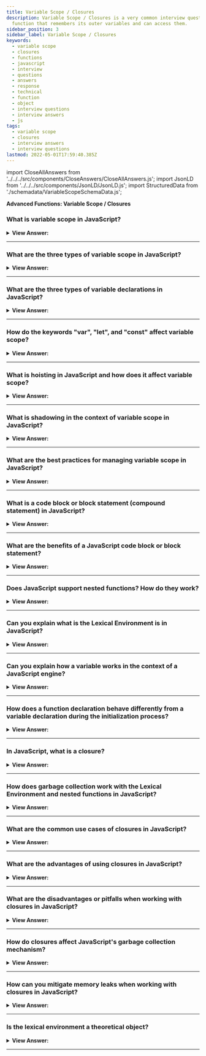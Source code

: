 ```yaml
---
title: Variable Scope / Closures
description: Variable Scope / Closures is a very common interview question. A closure is a
  function that remembers its outer variables and can access them.
sidebar_position: 3
sidebar_label: Variable Scope / Closures
keywords:
  - variable scope
  - closures
  - functions
  - javascript
  - interview
  - questions
  - answers
  - response
  - technical
  - function
  - object
  - interview questions
  - interview answers
  - js
tags:
  - variable scope
  - closures
  - interview answers
  - interview questions
lastmod: 2022-05-01T17:59:40.385Z
---
```


import CloseAllAnswers from '../../../src/components/CloseAnswers/CloseAllAnswers.js';
import JsonLD from '../../../src/components/JsonLD/JsonLD.js';
import StructuredData from './schemadata/VariableScopeSchemaData.js';

<JsonLD data={StructuredData} />

<head>
  <title>Variable Scope / Closures | JavaScript Frontend Phone Interview</title>
</head>

**Advanced Functions: Variable Scope / Closures**

<CloseAllAnswers />

### What is variable scope in JavaScript?

<details>
  <summary><strong>View Answer:</strong></summary>
  <div>
  <div><strong>Interview Response:</strong> Variable scope in JavaScript refers to the context in which a variable is accessible or visible within a program, determined by where it's declared (global, function, or block scope).<br /><br />
  </div>
  </div>
</details>

---

### What are the three types of variable scope in JavaScript?

<details>
  <summary><strong>View Answer:</strong></summary>
  <div>
  <div><strong>Interview Response:</strong> The three types of variable scope in JavaScript are global, function, and block scope, each with its own rules for variable accessibility and visibility.<br /><br />
  </div>
  </div>
</details>

---

### What are the three types of variable declarations in JavaScript?

<details>
  <summary><strong>View Answer:</strong></summary>
  <div>
  <div><strong>Interview Response:</strong> The three types of variable declarations in JavaScript are var, let, and const, each with its own rules for variable assignment, reassignment, and scope.
</div><br />
  <div><strong className="codeExample">Code Example:</strong> Declaration<br /><br />

  <div></div>

```js
let arr = [1, 2, 3];

const str = 'Hello';

var num = 1;
```

  </div>
  </div>
</details>

---

### How do the keywords "var", "let", and "const" affect variable scope?

<details>
  <summary><strong>View Answer:</strong></summary>
  <div>
  <div><strong>Interview Response:</strong> "var" creates function or global scoped variables, while "let" and "const" create block scoped variables, offering better control over variable visibility and usage.<br /><br />
  </div>
  </div>
</details>

---

### What is hoisting in JavaScript and how does it affect variable scope?

<details>
  <summary><strong>View Answer:</strong></summary>
  <div>
  <div><strong>Interview Response:</strong> Hoisting is JavaScript's mechanism of moving variable and function declarations to the top of their scope before code execution, affecting variable initialization and function availability.<br /><br />
  </div>
  </div>
</details>

---

### What is shadowing in the context of variable scope in JavaScript?

<details>
  <summary><strong>View Answer:</strong></summary>
  <div>
  <div><strong>Interview Response:</strong> Shadowing occurs when an inner-scoped variable has the same name as an outer-scoped variable, causing the inner variable to temporarily "hide" or "shadow" the outer variable within the inner scope.<br /><br />
  </div>
  </div>
</details>

---

### What are the best practices for managing variable scope in JavaScript?

<details>
  <summary><strong>View Answer:</strong></summary>
  <div>
  <div><strong>Interview Response:</strong> Best practices include using "let" and "const" over "var", minimizing global variables, keeping functions small, and avoiding unintended closures to prevent memory leaks and improve code readability.<br /><br />
  </div>
  </div>
</details>

---

### What is a code block or block statement (compound statement) in JavaScript?

<details>
  <summary><strong>View Answer:</strong></summary>
  <div>
  <div><strong>Interview Response:</strong> A code block, also known as a block statement or compound statement, is a group of statements enclosed by curly braces in JavaScript. We can use a block statement or compound statement to group zero or more statements encapsulated in curly brackets.
</div><br />
  <div><strong className="codeExample">Code Example:</strong> Code Block<br /><br />

  <div></div>

```js
// do some job with local variables that should not be seen outside
{
  let message = 'Hello'; // only visible in this block

  alert(message); // Hello
}

alert(message); // Error: message is not defined

// We can use this to isolate a piece of code
{
  // show message
  let message = 'Hello';
  alert(message); // returns Hello
}

{
  // show another message
  let message = 'Goodbye';
  alert(message); // returns Goodbye
}
```

  </div>
  </div>
</details>

---

### What are the benefits of a JavaScript code block or block statement?

<details>
  <summary><strong>View Answer:</strong></summary>
  <div>
  <div><strong>Interview Response:</strong> JavaScript code blocks, enclosed by curly braces, provide organization, scope control, and readability. They enable conditional execution, loops, and function declarations, promoting maintainability, modularity, and structured programming.
</div><br />
  <div><strong className="codeExample">Code Example:</strong> No code block control results in an error<br /><br />

  <div></div>

```js
// show message
let message = 'Hello';
alert(message);

// show another message
let message = 'Goodbye'; // Error: variable already declared
alert(message);
```

  </div>
  </div>
</details>

---

### Does JavaScript support nested functions? How do they work?

<details>
  <summary><strong>View Answer:</strong></summary>
  <div>
  <div><strong>Interview Response:</strong> Yes, JavaScript supports nested functions. They are functions defined inside another function, having access to the outer function's variables and parameters, enabling closure, encapsulation, and modular code organization.
</div><br />
  <div><strong className="codeExample">Code Example:</strong><br /><br />

  <div></div>

```js
function sayHiBye(firstName, lastName) {
  // helper nested function to use below
  function getFullName() {
    return firstName + ' ' + lastName;
  }

  alert('Hello, ' + getFullName());
  alert('Bye, ' + getFullName());
}
```

:::note

Nested functions are pretty standard in JavaScript because of their dynamic abilities, which allow an extension of the originating function.

:::

  </div>
  </div>
</details>

---

### Can you explain what is the Lexical Environment is in JavaScript?

<details>
  <summary><strong>View Answer:</strong></summary>
  <div>
  <div><strong>Interview Response:</strong> The Lexical Environment is a theoretical specification object, comprising the environment record (holding identifier-variable mappings) and a reference to the outer lexical environment, explaining scope and closure behavior.</div><br />
  <div><strong>Technical Response:</strong> "Lexical Environment" is a specification object: it only exists "theoretically" in the language specification to describe how things work. We cannot access this object in our code and manipulate it directly. JavaScript engines may also optimize it, discard unused variables to save memory, and perform other internal tricks if the visible behavior remains as described. The Lexical Environment object consists of two parts, including the environment record and a reference to the outer lexical environment. The Environment Record is an object that stores local variables as its properties (and some other information like the value of this).
  </div><br/><br/>

:::note

The Environment Record is an object that stores all local variables as its properties and some other information like the value of this.

:::

  </div>
</details>

---

### Can you explain how a variable works in the context of a JavaScript engine?

<details>
  <summary><strong>View Answer:</strong></summary>
  <div>
  <div><strong>Interview Response:</strong> A variable is a symbolic container for storing data. It's created using keywords (var, let, const) and given a name. The JavaScript engine allocates memory, associates the name with the memory address, and stores/retrieves values.
</div><br />
  <div><strong className="codeExample">Code Example:</strong><br /><br />

  <div></div>

```js
let word = 'Hello';
// Lexical Environment Record --> property = word: "Hello"; outer --> null

// ENGINE EXECUTION

// execution start --> word: <uninitialized> - outer --> null
let word; // word: undefined
word = 'Hello'; // word: "Hello"
```

  </div>
  </div>
</details>

---

### How does a function declaration behave differently from a variable declaration during the initialization process?

<details>
  <summary><strong>View Answer:</strong></summary>
  <div>
  <div><strong>Interview Response:</strong> Function declarations are hoisted and fully initialized upon script load, while variable declarations are hoisted but remain uninitialized until assigned a value during code execution.
</div><br />

:::note

You should be aware that this only applies to function declarations, not function expressions.

:::

  </div>
</details>

---

### In JavaScript, what is a closure?

<details>
  <summary><strong>View Answer:</strong></summary>
  <div>
  <div><strong>Interview Response:</strong> A closure in JavaScript is a function that has access to its own scope, the outer function's scope, and the global scope, even after the outer function has finished execution.</div><br />
  <div><strong>Technical Response:</strong> A closure is a function that remembers its outer variables and can access them. In some languages, that is impossible, or a function is written in a special way to make it happen. In JavaScript, all functions are naturally Closures (there is only one exception, The "new Function" syntax). Functions automatically remember where their point of creation is using a hidden [[Environment]] property, and then their code can access outer variables.
  </div><br />

:::note

This should not be confused with a code block.

:::

  </div>
</details>

---

### How does garbage collection work with the Lexical Environment and nested functions in JavaScript?

<details>
  <summary><strong>View Answer:</strong></summary>
  <div>
  <div><strong>Interview Response:</strong> In JavaScript, garbage collection occurs when an object is unreachable. For nested functions, if an outer function's variables are referenced by a nested function (closure), they're not garbage collected.</div><br />
  <div><strong>Technical Response:</strong> After the function call completes, a Lexical Environment typically disappears from memory and all variables. This behavior occurs because there are no references to it, and it is only retained in memory while it is accessible, just like any other JavaScript object. If a nested function is reached after the end of a function, it contains the [[Environment]] attribute, which refers to the lexical environment. In such a situation, the Lexical Environment is still available even after the function completes, therefore, it remains alive. When a Lexical Environment object becomes inaccessible, it dies (like any other object). In other words, it persists as long as there is at least one nested function that refers to it.
  </div><br />
  <div><strong className="codeExample">Code Example:</strong><br /><br />

  <div></div>

```js
function f() {
  let value = 123;

  return function () {
    alert(value);
  };
}

let g = f(); // g.[[Environment]] stores a reference to the Lexical Environment
// of the corresponding f() call

function f() {
  let value = 123;

  return function () {
    alert(value);
  };
}

let g = f(); // while g function exists, the value stays in memory

g = null; // ...and now the memory is cleaned up
```

  </div>
  </div>
</details>

---

### What are the common use cases of closures in JavaScript?

<details>
  <summary><strong>View Answer:</strong></summary>
  <div>
  <div><strong>Interview Response:</strong> Common use cases for closures include data encapsulation, function factories, memoization, implementing decorators, and maintaining state in asynchronous programming.<br /><br />
  </div>
  </div>
</details>

---

### What are the advantages of using closures in JavaScript?

<details>
  <summary><strong>View Answer:</strong></summary>
  <div>
  <div><strong>Interview Response:</strong> Closures in JavaScript enable data privacy, function factories, and use of function state after execution. They help create powerful, maintainable and modular code, benefiting from JavaScript's functional nature.<br /><br />
  </div>
  </div>
</details>

---

### What are the disadvantages or pitfalls when working with closures in JavaScript?

<details>
  <summary><strong>View Answer:</strong></summary>
  <div>
  <div><strong>Interview Response:</strong> Disadvantages of closures include potential memory leaks due to retained references to outer environments and increased complexity in code readability and debugging.<br /><br />
  </div>
  </div>
</details>

---

### How do closures affect JavaScript's garbage collection mechanism?

<details>
  <summary><strong>View Answer:</strong></summary>
  <div>
  <div><strong>Interview Response:</strong> Closures retaining references to outer environments prevent garbage collection until the closure itself becomes unreachable, potentially causing memory leaks if not managed properly.<br /><br />
  </div>
  </div>
</details>

---

### How can you mitigate memory leaks when working with closures in JavaScript?

<details>
  <summary><strong>View Answer:</strong></summary>
  <div>
  <div><strong>Interview Response:</strong> To mitigate memory leaks with closures, ensure proper release of references to outer environments by nullifying them when no longer needed and avoid creating unnecessary closures.<br /><br />
  </div>
  </div>
</details>

---

### Is the lexical environment a theoretical object?

<details>
  <summary><strong>View Answer:</strong></summary>
  <div>
  <div><strong>Interview Response:</strong> The lexical environment is a conceptual, theoretical object used to describe the way scoping and variable lookup work in JavaScript. It represents the mapping between variable names and their values within a given scope.<br /><br />
  </div>
  </div>
</details>

---
